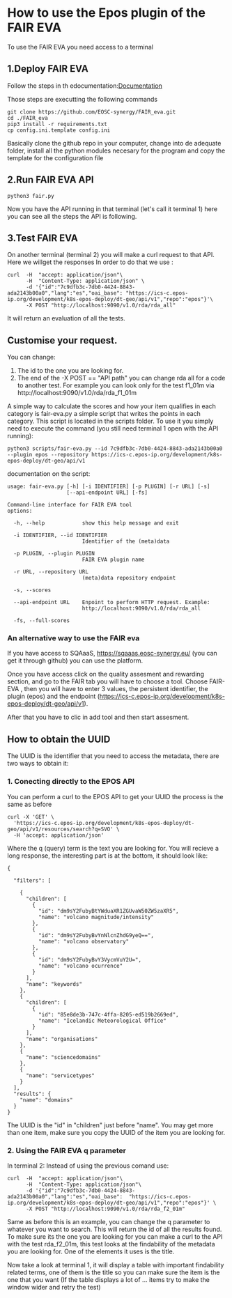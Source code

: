 # How to use the Epos plugin of the FAIR EVA 
To use the FAIR EVA you need access to a terminal 

## 1.Deploy FAIR EVA
Follow the steps in th edocumentation:[Documentation](https://github.com/EOSC-synergy/FAIR_eva/blob/main/docs/index.md) 

Those steps  are executting the following commands
```
git clone https://github.com/EOSC-synergy/FAIR_eva.git
cd ./FAIR_eva
pip3 install -r requirements.txt
cp config.ini.template config.ini
```

Basically clone the github repo in your computer, change into de adequate folder, install all the python modules necesary for the program  and copy the template for the configuration file 

## 2.Run FAIR EVA API
```
python3 fair.py
```
Now you have the API running in that terminal (let's call it terminal 1) here you can see all the steps the API is following.


## 3.Test FAIR EVA  
On another terminal (terminal 2) you will make a curl request to that API. Here we willget the responses
In order to do that we use :
```
curl  -H  "accept: application/json"\
      -H  "Content-Type: application/json" \
      -d '{"id":"7c9dfb3c-7db0-4424-8843-ada2143b00a0","lang":"es","oai_base": "https://ics-c.epos-ip.org/development/k8s-epos-deploy/dt-geo/api/v1","repo":"epos"}'\
      -X POST "http://localhost:9090/v1.0/rda/rda_all"
```
It will return an evaluation of all the tests.
## Customise your request.

You can change:
1. The id to the one you are looking for.
2. The end of the -X POST == "API path" you can change rda all for a code to another test. For example you can look only for the test f1_01m via http://localhost:9090/v1.0/rda/rda_f1_01m

A simple way to calculate the scores and how your item qualifies in each category is fair-eva.py a simple script that writes the points in each category.
This script is located in the scripts folder.
To use it you simply need to execute the command (you still need terminal 1 open with the API running):
```
python3 scripts/fair-eva.py --id 7c9dfb3c-7db0-4424-8843-ada2143b00a0 --plugin epos --repository https://ics-c.epos-ip.org/development/k8s-epos-deploy/dt-geo/api/v1
```
documentation on the script:
```
usage: fair-eva.py [-h] [-i IDENTIFIER] [-p PLUGIN] [-r URL] [-s]
                   [--api-endpoint URL] [-fs]
                   
Command-line interface for FAIR EVA tool
options:

  -h, --help            show this help message and exit

  -i IDENTIFIER, --id IDENTIFIER
                        Identifier of the (meta)data

  -p PLUGIN, --plugin PLUGIN
                        FAIR EVA plugin name

  -r URL, --repository URL
                        (meta)data repository endpoint

  -s, --scores

  --api-endpoint URL    Enpoint to perform HTTP request. Example:
                        http://localhost:9090/v1.0/rda/rda_all

  -fs, --full-scores
```

### An alternative way to use the FAIR eva
If you have access to SQAaaS, https://sqaaas.eosc-synergy.eu/ (you can get it through github) you can use the platform.

Once you have access click on the quality assesment and rewarding section, and go to the FAIR tab you will have to choose a tool.
Choose FAIR-EVA , then you will have to enter 3 values, the persistent identifier, the plugin (epos) and the endpoint (https://ics-c.epos-ip.org/development/k8s-epos-deploy/dt-geo/api/v1).

After that you have to clic in add tool and then start assesment.


## How to obtain the UUID
The UUID is the identifier that you need to access the metadata, there are two ways to obtain it:

### 1. Conecting directly to the EPOS API

You can perform a curl to the EPOS API to get your UUID the process is the same as before
````
curl -X 'GET' \
  'https://ics-c.epos-ip.org/development/k8s-epos-deploy/dt-geo/api/v1/resources/search?q=SVO' \
  -H 'accept: application/json'
````
Where the q (query) term is the text you are looking for. You will recieve a long response, the interesting part is at the bottom, it should look like:
````
{

  "filters": [
  
    {
      "children": [
        {
          "id": "dm9sY2FubyBtYWduaXR1ZGUvaW50ZW5zaXR5",
          "name": "volcano magnitude/intensity"
        },
        {
          "id": "dm9sY2FubyBvYnNlcnZhdG9yeQ==",
          "name": "volcano observatory"
        },
        {
          "id": "dm9sY2FubyBvY3VycmVuY2U=",
          "name": "volcano ocurrence"
        }
      ],
      "name": "keywords"
    },
    {
      "children": [
        {
          "id": "85e8de3b-747c-4ffa-8205-ed519b2669ed",
          "name": "Icelandic Meteorological Office"
        }
      ],
      "name": "organisations"
    },
    {
      "name": "sciencedomains"
    },
    {
      "name": "servicetypes"
    }
  ],
  "results": {
    "name": "domains"
  }
}

````

The UUID is the "id" in "children" just before "name".
You may get more than one item, make sure you copy the UUID  of the item you are looking for.


### 2. Using the FAIR EVA q parameter
In terminal 2:
Instead of using the previous comand use:
```
curl  -H  "accept: application/json"\
      -H  "Content-Type: application/json"\
      -d '{"id":"7c9dfb3c-7db0-4424-8843-ada2143b00a0","lang":"es","oai_base":  "https://ics-c.epos-ip.org/development/k8s-epos-deploy/dt-geo/api/v1","repo":"epos"}' \
      -X POST "http://localhost:9090/v1.0/rda/rda_f2_01m"
```
Same as before this is an example, you can change the q parameter to whatever you want to search. This will return the id of all the results found.
To make sure its the one you are looking for you can make a curl to the API with the test  rda_f2_01m, this test looks at the findability of the metadata you are looking for. One of the elements it uses is the title.  

Now take a look at terminal 1, it will display a table with important findability related terms, one of them is the title so you can make sure the item is the one that you want
(If the table displays a lot of ... items try to make the window wider and retry the test)
